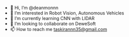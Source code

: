 - 👋 Hi, I’m @deanmonnn
- 👀 I’m interested in Robot Vision, Autonomous Vehicles
- 🌱 I’m currently learning CNN with LIDAR
- 💞️ I’m looking to collaborate on DeweSoft
- 📫 How to reach me taskirannn35@gmail.com

<!---
deanmonnn/deanmonnn is a ✨ special ✨ repository because its `README.md` (this file) appears on your GitHub profile.
You can click the Preview link to take a look at your changes.
--->
